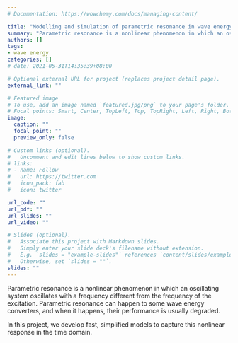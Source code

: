 ```yaml
---
# Documentation: https://wowchemy.com/docs/managing-content/

title: "Modelling and simulation of parametric resonance in wave energy converters using a simplified model"
summary: "Parametric resonance is a nonlinear phenomenon in which an oscillating system oscillates with a frequency different from the frequency of the excitation force. In this project, we look into simplified models to simulate this nonlinear response in the time domain."
authors: []
tags: 
- wave energy
categories: []
# date: 2021-05-31T14:35:39+08:00

# Optional external URL for project (replaces project detail page).
external_link: ""

# Featured image
# To use, add an image named `featured.jpg/png` to your page's folder.
# Focal points: Smart, Center, TopLeft, Top, TopRight, Left, Right, BottomLeft, Bottom, BottomRight.
image:
  caption: ""
  focal_point: ""
  preview_only: false

# Custom links (optional).
#   Uncomment and edit lines below to show custom links.
# links:
# - name: Follow
#   url: https://twitter.com
#   icon_pack: fab
#   icon: twitter

url_code: ""
url_pdf: ""
url_slides: ""
url_video: ""

# Slides (optional).
#   Associate this project with Markdown slides.
#   Simply enter your slide deck's filename without extension.
#   E.g. `slides = "example-slides"` references `content/slides/example-slides.md`.
#   Otherwise, set `slides = ""`.
slides: ""
---
```


Parametric resonance is a nonlinear phenomenon in which an oscillating system oscillates with a frequency different from the frequency of the excitation. 
Parametric resonance can happen to some wave energy converters, and when it happens, their performance is usually degraded. 

In this project, we develop fast, simplified models to capture this nonlinear response in the time domain.
